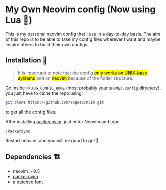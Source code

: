 # My Own Neovim config (Now using Lua 🤯)
This is my personal neovim config that I use in a day-to-day basis.
The aim of this repo is to be able to take my config files wherever I want and maybe inspire others to build their own configs.


## Installation 🧰
>It is important to note that the config <mark>only works on UNIX-base systems</mark> and on <mark>neovim</mark> because of the folder structure.

Go inside ⚙ `XDG_CONFIG_HOME` (most probably your `$HOME/.config` directory), you just have to clone the repo using: 
```bash
git clone https://github.com/Yoquec/nvim.git
```
to get all the config files.


After installing [packer.nvim](https://github.com/wbthomason/packer.nvim), just enter Neovim and type

```vimL
:PackerSync
```

Restart neovim, and you will be good to go! 🎉


## Dependencies 🏗
- neovim > 0.5
- [packer.nvim](https://github.com/wbthomason/packer.nvim)
- a [patched font](https://nerdfonts.com)

